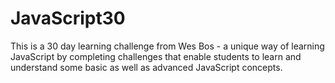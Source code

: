 # JavaScript30
This is a 30 day learning challenge from Wes Bos - a unique way of learning JavaScript by completing challenges that enable students to learn and understand some basic as well as advanced JavaScript concepts.
